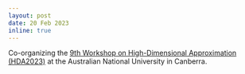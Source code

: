 ```yaml
---
layout: post
date: 20 Feb 2023 
inline: true
---
```


Co-organizing the [9th Workshop on High-Dimensional Approximation (HDA2023)](https://maths.anu.edu.au/news-events/events/9th-workshop-high-dimensional-approximation-hda2023) at the Australian National University in Canberra.